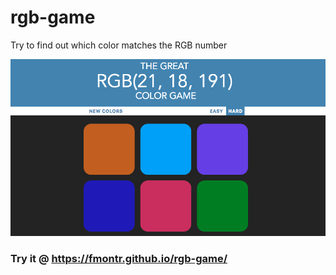 # rgb-game

Try to find out which color matches the RGB number

![alt text](preview.png)

### Try it @ https://fmontr.github.io/rgb-game/
